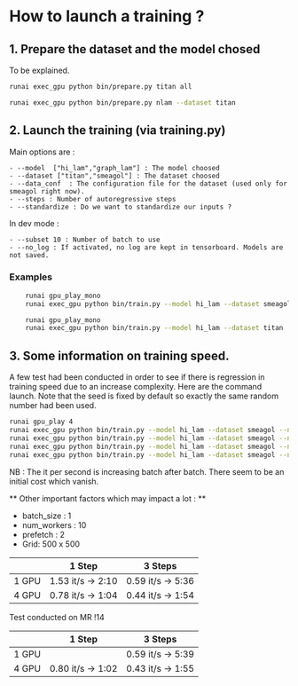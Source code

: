 # How to launch a training ?

## 1. Prepare the dataset and the model chosed

To be explained.

```bash
runai exec_gpu python bin/prepare.py titan all
```

```bash
runai exec_gpu python bin/prepare.py nlam --dataset titan
```

## 2. Launch the training (via training.py)

Main options are :

    - --model  ["hi_lam","graph_lam"] : The model choosed
    - --dataset ["titan","smeagol"] : The dataset choosed
    - --data_conf  : The configuration file for the dataset (used only for smeagol right now).
    - --steps : Number of autoregressive steps 
    - --standardize : Do we want to standardize our inputs ? 

In dev mode : 

    - --subset 10 : Number of batch to use 
    - --no_log : If activated, no log are kept in tensorboard. Models are not saved. 


### Examples

```sh
    runai gpu_play_mono
    runai exec_gpu python bin/train.py --model hi_lam --dataset smeagol
```

```sh
    runai gpu_play_mono
    runai exec_gpu python bin/train.py --model hi_lam --dataset titan
```


## 3. Some information on training speed. 

A few test had been conducted in order to see if there is regression in training speed due to an increase complexity. 
Here are the command launch. 
Note that the seed is fixed by default so exactly the same random number had been used.


```sh 
runai gpu_play 4
runai exec_gpu python bin/train.py --model hi_lam --dataset smeagol --no_log --standardize --gpu 4 --subset 200 --step 1
runai exec_gpu python bin/train.py --model hi_lam --dataset smeagol --no_log --standardize --gpu 4 --subset 200 --step 3
runai exec_gpu python bin/train.py --model hi_lam --dataset smeagol --no_log --standardize --gpu 1 --subset 200 --step 1
runai exec_gpu python bin/train.py --model hi_lam --dataset smeagol --no_log --standardize --gpu 1 --subset 200 --step 3
```

NB : The it per second is increasing batch after batch. There seem to be an initial cost which vanish. 


** Other important factors  which may impact a lot : **
  - batch_size : 1
  - num_workers : 10
  - prefetch : 2 
  - Grid: 500 x 500


|  | 1 Step | 3 Steps |
|--|--|--|
|1 GPU | 1.53 it/s -> 2:10 | 0.59 it/s -> 5:36 |
|4 GPU | 0.78 it/s -> 1:04 | 0.44 it/s -> 1:54 |


Test conducted on MR !14 

|  | 1 Step | 3 Steps |
|--|--|--|
|1 GPU |                   | 0.59 it/s -> 5:39|
|4 GPU | 0.80 it/s -> 1:02 | 0.43 it/s -> 1:55| 
